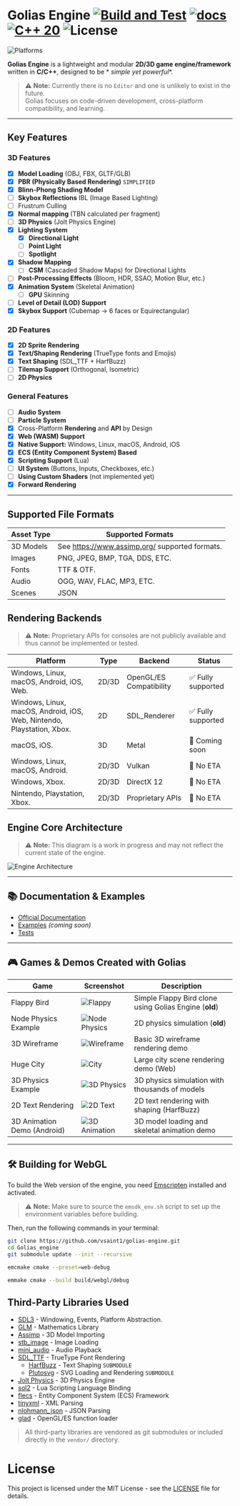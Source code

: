 # Golias Engine [![Build and Test](https://github.com/vsaint1/Golias_engine/actions/workflows/build.yml/badge.svg)](https://github.com/vsaint1/Golias_engine/actions/workflows/build.yml) [![docs](https://github.com/vsaint1/Golias_engine/actions/workflows/docs.yml/badge.svg)](https://github.com/vsaint1/Golias_engine/actions/workflows/docs.yml)  [![C++ 20](https://img.shields.io/badge/C%2B%2B-20-blue.svg)](https://isocpp.org/std/the-standard) ![License](https://img.shields.io/github/license/vsaint1/Golias_engine.svg)

![Platforms](https://img.shields.io/badge/platforms-Windows%20%7C%20Linux%20%7C%20macOS%20%7C%20Android%20%7C%20iOS%20%7C%20Web-blue.svg)

**Golias Engine** is a lightweight and modular **2D/3D game engine/framework** written in **C/C++**, designed to be *
*simple yet
powerful**.

> ⚠️ **Note:** Currently there is no `Editor` and one is unlikely to exist in the future.  
> Golias focuses on code-driven development, cross-platform compatibility, and learning.

---

## Key Features

### 3D Features

- [x] **Model Loading** (OBJ, FBX, GLTF/GLB)
- [x] **PBR (Physically Based Rendering)** `SIMPLIFIED`
- [x] **Blinn-Phong Shading Model** 
- [ ] **Skybox Reflections** IBL (Image Based Lighting)
- [ ] Frustrum Culling 
- [x] **Normal mapping** (TBN calculated per fragment)
- [ ] **3D Physics** (Jolt Physics Engine)
- [x] **Lighting System** 
  - [x] **Directional Light**
  - [ ] **Point Light**
  - [ ] **Spotlight** 
- [x] **Shadow Mapping**
  - [ ] **CSM** (Cascaded Shadow Maps) for Directional Lights 
- [ ] **Post-Processing Effects** (Bloom, HDR, SSAO, Motion Blur, etc.)
- [x] **Animation System** (Skeletal Animation)
  - [ ] **GPU** Skinning
- [ ] **Level of Detail (LOD) Support** 
- [x] **Skybox Support** (Cubemap -> 6 faces or Equirectangular)

### 2D Features

- [x] **2D Sprite Rendering**
- [x] **Text/Shaping Rendering** (TrueType fonts and Emojis)
- [x] **Text Shaping** (SDL_TTF + HarfBuzz)
- [ ] **Tilemap Support** (Orthogonal, Isometric)
- [ ] **2D Physics**

### General Features

- [ ] **Audio System** 
- [ ] **Particle System** 
- [x] Cross-Platform **Rendering** and **API** by Design
- [x] **Web (WASM) Support**
- [x] **Native Support:** Windows, Linux, macOS, Android, iOS
- [x] **ECS (Entity Component System) Based**
- [x] **Scripting Support** (Lua)
- [ ] **UI System** (Buttons, Inputs, Checkboxes, etc.)
- [ ] **Using Custom Shaders** (not implemented yet)
- [x] **Forward Rendering**

---

## Supported File Formats

| Asset Type | Supported Formats                              |
|------------|------------------------------------------------|
| 3D Models  | See https://www.assimp.org/ supported formats. |
| Images     | PNG, JPEG, BMP, TGA, DDS, ETC.                 |
| Fonts      | TTF & OTF.                                     |
| Audio      | OGG, WAV, FLAC, MP3, ETC.                      |
| Scenes     | JSON                                           |

## Rendering Backends

> ⚠️ **Note:** Proprietary APIs for consoles are not publicly available and thus cannot be implemented or tested.

| Platform                                                               | Type  | Backend                 | Status            |
|------------------------------------------------------------------------|-------|-------------------------|-------------------|
| Windows, Linux, macOS, Android, iOS, Web.                              | 2D/3D | OpenGL/ES Compatibility | ✅ Fully supported |
| Windows, Linux, macOS, Android, iOS, Web, Nintendo, Playstation, Xbox. | 2D    | SDL_Renderer            | ✅ Fully supported |
| macOS, iOS.                                                            | 3D    | Metal                   | 🚧 Coming soon    |
| Windows, Linux, macOS, Android.                                        | 2D/3D | Vulkan                  | 🚫 No ETA         |
| Windows, Xbox.                                                         | 2D/3D | DirectX 12              | 🚫 No ETA         |
| Nintendo, Playstation, Xbox.                                           | 2D/3D | Proprietary APIs        | 🚫 No ETA         |

## Engine Core Architecture

> ⚠️ **Note:** This diagram is a work in progress and may not reflect the current state of the engine.

![Engine Architecture](docs/architecture.png)

---

## 📚 Documentation & Examples

- [Official Documentation](https://vsaint1.github.io/golias-engine)
- [Examples](https://github.com/vsaint1/Golias_engine/tree/main/examples) *(coming soon)*
- [Tests](https://github.com/vsaint1/Golias_engine/tree/main/tests)

---

## 🎮 Games & Demos Created with Golias

| Game                        | Screenshot                             | Description                                            |
|-----------------------------|----------------------------------------|--------------------------------------------------------|
| Flappy Bird                 | ![Flappy](docs/2d_flappy.png)          | Simple Flappy Bird clone using Golias Engine (**old**) |
| Node Physics Example        | ![Node Physics](docs/2d_node_phys.png) | 2D physics simulation (**old**)                        |
| 3D Wireframe                | ![Wireframe](docs/3d_wireframe.png)    | Basic 3D wireframe rendering demo                      |
| Huge City                   | ![City](docs/3d_map_huge.png)          | Large city scene rendering demo (Web)                  |
| 3D Physics Example          | ![3D Physics](docs/3d_physics.png)     | 3D physics simulation with thousands of models         |
| 2D Text Rendering           | ![2D Text](docs/2d_text.png)           | 2D text rendering with shaping (HarfBuzz)              |
| 3D Animation Demo (Android) | ![3D Animation](docs/3d_animation.png) | 3D model loading and skeletal animation demo           |

---

## 🛠 Building for WebGL

To build the Web version of the engine, you
need [Emscripten](https://emscripten.org/docs/getting_started/downloads.html) installed and activated.

> ⚠️ **Note:** Make sure to source the `emsdk_env.sh` script to set up the environment variables before building.

Then, run the following commands in your terminal:

```bash
git clone https://github.com/vsaint1/golias-engine.git
cd Golias_engine
git submodule update --init --recursive

emcmake cmake --preset=web-debug

emmake cmake --build build/webgl/debug
```

## Third-Party Libraries Used

- [SDL3](https://www.libsdl.org/) - Windowing, Events, Platform Abstraction.
- [GLM](https://glm.g-truc.net/) - Mathematics Library
- [Assimp](https://www.assimp.org/) - 3D Model Importing
- [stb_image]() - Image Loading
- [mini_audio]() - Audio Playback
- [SDL_TTF](https://www.libsdl.org/projects/SDL_ttf/) - TrueType Font Rendering
    - [HarfBuzz](https://harfbuzz.github.io/) - Text Shaping `SUBMODULE`
    - [Plutosvg]() - SVG Loading and Rendering `SUBMODULE`
- [Jolt Physics](https://github.com/jrouwe/JoltPhysics) - 3D Physics Engine
- [sol2](https://www.lua.org/) - Lua Scripting Language Binding
- [flecs](https://flecs.dev/) - Entity Component System (ECS) Framework
- [tinyxml](https://github.com/leethomason/tinyxml2) - XML Parsing
- [nlohmann_json](https://github.com/nlohmann/json) - JSON Parsing
- [glad](https://glad.dav1d.de/) - OpenGL/ES function loader

> All third-party libraries are vendored as git submodules or included directly in the `vendor/` directory.

# License

This project is licensed under the MIT License - see the [LICENSE](LICENSE) file for details.